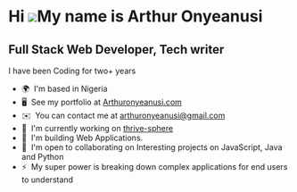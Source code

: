 Hi ![](https://user-images.githubusercontent.com/18350557/176309783-0785949b-9127-417c-8b55-ab5a4333674e.gif)My name is Arthur Onyeanusi
========================================================================================================================================

Full Stack Web Developer, Tech writer
---------------------------------------

I have been Coding for two+ years

*   🌍  I'm based in Nigeria
*   🖥️  See my portfolio at [Arthuronyeanusi.com](http://arthur-onyeanusi.vercel.app)
*   ✉️  You can contact me at [arthuronyeanusi@gmail.com](mailto:arthuronyeanusi@gmail.com)
*   🚀  I'm currently working on [thrive-sphere](https://thrive-sphere.vercel.app)
*   🧠  I'm building Web Applications.
*   🤝  I'm open to collaborating on Interesting projects on JavaScript, Java and Python
*   ⚡  My super power is breaking down complex applications for end users to understand
